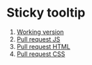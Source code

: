 # Sticky tooltip

1. [Working version](https://samvimes01.github.io/mate/lesson-tooltip/index.html)
2. [Pull request JS](https://github.com/samvimes01/mate/compare/devA...gh-pages?expand=0#diff-c7bed0123d5cff786d627ddf9a56e182)
3. [Pull request HTML](https://github.com/samvimes01/mate/compare/devA...gh-pages?expand=1#diff-154b771eaeb6a6906f34b58e8d873bfc)
4. [Pull request  CSS](https://github.com/samvimes01/mate/compare/devA...gh-pages?expand=0#diff-fa89de43d9680221de2b9d85fe541d27)
